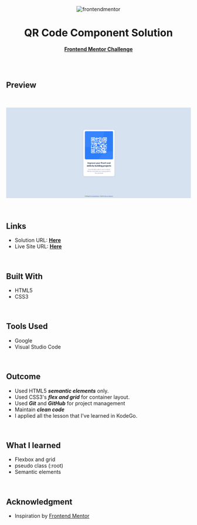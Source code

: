 <div align="center">

  <img src="https://www.frontendmentor.io/static/images/logo-mobile.svg" alt="frontendmentor" width="100">

  <h1 align="center">QR Code Component Solution</h1>
  <p align="center">
    <a href="https://www.frontendmentor.io/challenges/qr-code-component-iux_sIO_H" target="_blank"><strong>Frontend Mentor Challenge</strong></a>
</div>

<br />
<br />

## **Preview**
<br>

![Alt text](design/qr-code.png)

<br>

## **Links**

- Solution URL:  <a href="https://www.frontendmentor.io/solutions/qr-code-component-1Ipbwsqai4" target="_blank"><strong>Here</strong></a>
- Live Site URL: <a href="https://ruthjoy76.github.io/qr-code-challenge/" target="_blank"><strong>Here</strong></a> 
<br>

## **Built With**

- HTML5  
- CSS3 
<br>

## **Tools Used**

- Google     
- Visual Studio Code
<br>

## **Outcome**

* Used HTML5 <em>**semantic elements**</em> only. 
* Used CSS3's <em>**flex and grid**</em> for container layout.
* Used <em>**Git** </em> and <em> **GitHub**</em>  for project management
* Maintain <em>**clean code**</em>
* I applied all the lesson that I've learned in KodeGo.
<br>

## **What I learned**
* Flexbox and grid
* pseudo class (:root)
* Semantic elements  
<br>

## **Acknowledgment**

* Inspiration by [Frontend Mentor](https://www.frontendmentor.io)




